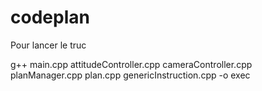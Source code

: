 # codeplan

Pour lancer le truc 

g++ main.cpp attitudeController.cpp cameraController.cpp planManager.cpp plan.cpp genericInstruction.cpp -o exec 
